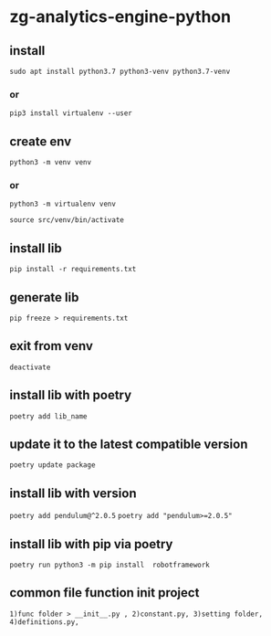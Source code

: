 # zg-analytics-engine-python

## install

`sudo apt install python3.7 python3-venv python3.7-venv`
### or
`pip3 install virtualenv --user`

## create env
`python3 -m venv venv`

### or 
`python3 -m virtualenv venv`

`source src/venv/bin/activate`

## install lib

`pip install -r requirements.txt`

## generate lib

`pip freeze > requirements.txt`

## exit from venv
`deactivate`


## install lib with poetry
`poetry add lib_name`

## update it to the latest compatible version
`poetry update package`

## install lib with version
`poetry add pendulum@^2.0.5`
`poetry add "pendulum>=2.0.5" `

## install lib with pip via poetry
`poetry run python3 -m pip install  robotframework`

## common file function init project
`1)func folder > __init__.py , 2)constant.py, 3)setting folder, 4)definitions.py, `